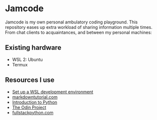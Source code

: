 # Jamcode

Jamcode is my own personal ambulatory coding playground. This repository eases up extra workload of sharing information multiple times.
From chat clients to acquaintances, and between my personal machines:

## Existing hardware

- WSL 2: Ubuntu
- Termux

## Resources I use

- [Set up a WSL development environment](https://learn.microsoft.com/en-us/windows/dev-environment/)
- [markdowntutorial.com](https://www.markdowntutorial.com/)
- [Introduction to Python](http://introtopython.org)
- [The Odin Project](https://www.theodinproject.com/)
- [fullstackpython.com](https://github.com/mattmakai/fullstackpython.com)
